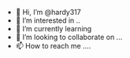 - 👋 Hi, I’m @hardy317 
- 👀 I’m interested in ..
- 🌱 I’m currently learning 
- 💞️ I’m looking to collaborate on ...
- 📫 How to reach me ....

<!---
hardy317/hardy317 is a ✨ special ✨ repository because its `README.md` (this file) appears on your GitHub profile.
You can click the Preview link to take a look at your changes.
--->
